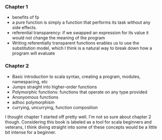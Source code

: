 ### Chapter 1
- benefits of fp
- a pure function is simply a function that performs its task without any side effects.
- referential transparency: if we swapped an expression for its value it would not change the meaning of the program
- Writing referentially transparent functions enables us to use the substitution model, which I think is a natural way to break down how a program will evaluate

### Chapter 2
- Basic introduction to scala syntax, creating a program, modules, namespacing, etc
- Jumps straight into higher-order functions
- Polymorphic functions: functions that operate on any type provided
- Anonyomous functions
- adhoc polymorphism
- currying, uncurrying, function composition

I thought chapter 1 started off pretty well. I'm not so sure about chapter 2 though. Considering this book is labeled as a tool for scala beginners and veterans, I think diving straight into some of these concepts would be a little bit intense for a beginner.
